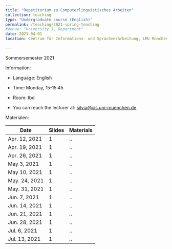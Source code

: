 ```yaml
---
title: "Repetitorium zu Computerlinguistisches Arbeiten"
collection: teaching
type: "Undergraduate course (English)"
permalink: /teaching/2021-spring-teaching
#venue: "University 1, Department"
date: 2021-04-01
location: Centrum für Informations- und Sprachverarbeitung, LMU München

---
```


Sommersemester 2021

Information:
* Language: English
* Time: Monday, 15-15:45
* Room: tbd

* You can reach the lecturer at: silvia@cis.uni-muenchen.de

Materialen:

| Date | Slides | Materials
|-----------------------------|--------------------------------|-----------------------
Apr. 12, 2021 | 1 | ..
Apr. 19, 2021 | 1 | ..
Apr. 26, 2021 | 1 | ..
May 3, 2021 | 1 | ..
May 10, 2021 | 1 | ..
May. 24, 2021 | 1 | ..
May. 31, 2021 | 1 | ..
Jun. 7, 2021 | 1 | ..
Jun. 14, 2021 | 1 | ..
Jun. 21, 2021 | 1 | ..
Jun. 28, 2021 | 1 | ..
Jul. 6, 2021 | 1 | ..
Jul. 13, 2021 | 1 | ..

